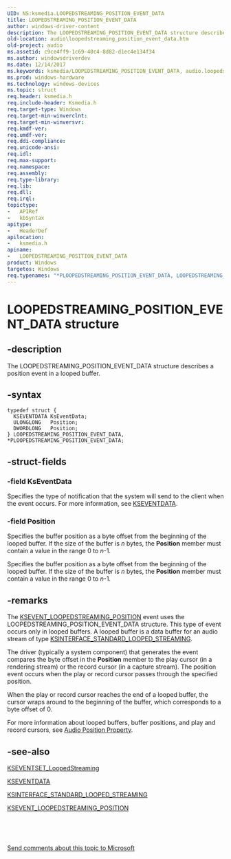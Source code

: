 ```yaml
---
UID: NS:ksmedia.LOOPEDSTREAMING_POSITION_EVENT_DATA
title: LOOPEDSTREAMING_POSITION_EVENT_DATA
author: windows-driver-content
description: The LOOPEDSTREAMING_POSITION_EVENT_DATA structure describes a position event in a looped buffer.
old-location: audio\loopedstreaming_position_event_data.htm
old-project: audio
ms.assetid: c9ce4ff9-1c69-40c4-8d82-d1ec4e134f34
ms.author: windowsdriverdev
ms.date: 12/14/2017
ms.keywords: ksmedia/LOOPEDSTREAMING_POSITION_EVENT_DATA, audio.loopedstreaming_position_event_data, PLOOPEDSTREAMING_POSITION_EVENT_DATA, ksmedia/PLOOPEDSTREAMING_POSITION_EVENT_DATA, LOOPEDSTREAMING_POSITION_EVENT_DATA structure [Audio Devices], aud-prop_637593e4-087a-4856-95e2-cb99f9df3d0c.xml, LOOPEDSTREAMING_POSITION_EVENT_DATA, *PLOOPEDSTREAMING_POSITION_EVENT_DATA, PLOOPEDSTREAMING_POSITION_EVENT_DATA structure pointer [Audio Devices]
ms.prod: windows-hardware
ms.technology: windows-devices
ms.topic: struct
req.header: ksmedia.h
req.include-header: Ksmedia.h
req.target-type: Windows
req.target-min-winverclnt: 
req.target-min-winversvr: 
req.kmdf-ver: 
req.umdf-ver: 
req.ddi-compliance: 
req.unicode-ansi: 
req.idl: 
req.max-support: 
req.namespace: 
req.assembly: 
req.type-library: 
req.lib: 
req.dll: 
req.irql: 
topictype:
-	APIRef
-	kbSyntax
apitype:
-	HeaderDef
apilocation:
-	ksmedia.h
apiname:
-	LOOPEDSTREAMING_POSITION_EVENT_DATA
product: Windows
targetos: Windows
req.typenames: "*PLOOPEDSTREAMING_POSITION_EVENT_DATA, LOOPEDSTREAMING_POSITION_EVENT_DATA"
---
```


# LOOPEDSTREAMING_POSITION_EVENT_DATA structure


## -description


The LOOPEDSTREAMING_POSITION_EVENT_DATA structure describes a position event in a looped buffer.


## -syntax


````
typedef struct {
  KSEVENTDATA KsEventData;
  ULONGLONG   Position;
  DWORDLONG   Position;
} LOOPEDSTREAMING_POSITION_EVENT_DATA, *PLOOPEDSTREAMING_POSITION_EVENT_DATA;
````


## -struct-fields




### -field KsEventData

Specifies the type of notification that the system will send to the client when the event occurs. For more information, see <a href="..\ks\ns-ks-kseventdata.md">KSEVENTDATA</a>.


### -field Position

Specifies the buffer position as a byte offset from the beginning of the looped buffer. If the size of the buffer is <i>n</i> bytes, the <b>Position</b> member must contain a value in the range 0 to <i>n</i>-1.

Specifies the buffer position as a byte offset from the beginning of the looped buffer. If the size of the buffer is <i>n</i> bytes, the <b>Position</b> member must contain a value in the range 0 to <i>n</i>-1.


## -remarks


The <a href="https://msdn.microsoft.com/library/windows/hardware/ff537131">KSEVENT_LOOPEDSTREAMING_POSITION</a> event uses the LOOPEDSTREAMING_POSITION_EVENT_DATA structure. This type of event occurs only in looped buffers. A looped buffer is a data buffer for an audio stream of type <a href="https://msdn.microsoft.com/library/windows/hardware/ff563381">KSINTERFACE_STANDARD_LOOPED_STREAMING</a>.

The driver (typically a system component) that generates the event compares the byte offset in the <b>Position</b> member to the play cursor (in a rendering stream) or the record cursor (in a capture stream). The position event occurs when the play or record cursor passes through the specified position.

When the play or record cursor reaches the end of a looped buffer, the cursor wraps around to the beginning of the buffer, which corresponds to a byte offset of 0.

For more information about looped buffers, buffer positions, and play and record cursors, see <a href="https://msdn.microsoft.com/893fea84-9136-4107-96d2-8a4e2ab7bd2a">Audio Position Property</a>.



## -see-also

<a href="https://msdn.microsoft.com/88baf1f0-d18f-4601-9ba3-fea957712cd6">KSEVENTSET_LoopedStreaming</a>

<a href="..\ks\ns-ks-kseventdata.md">KSEVENTDATA</a>

<a href="https://msdn.microsoft.com/library/windows/hardware/ff563381">KSINTERFACE_STANDARD_LOOPED_STREAMING</a>

<a href="https://msdn.microsoft.com/library/windows/hardware/ff537131">KSEVENT_LOOPEDSTREAMING_POSITION</a>

 

 

<a href="mailto:wsddocfb@microsoft.com?subject=Documentation%20feedback [audio\audio]:%20LOOPEDSTREAMING_POSITION_EVENT_DATA structure%20 RELEASE:%20(12/14/2017)&amp;body=%0A%0APRIVACY STATEMENT%0A%0AWe use your feedback to improve the documentation. We don't use your email address for any other purpose, and we'll remove your email address from our system after the issue that you're reporting is fixed. While we're working to fix this issue, we might send you an email message to ask for more info. Later, we might also send you an email message to let you know that we've addressed your feedback.%0A%0AFor more info about Microsoft's privacy policy, see http://privacy.microsoft.com/en-us/default.aspx." title="Send comments about this topic to Microsoft">Send comments about this topic to Microsoft</a>

